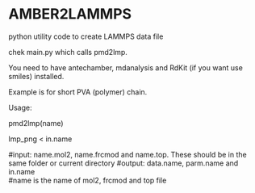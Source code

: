# AMBER2LAMMPS
python utility code to create LAMMPS data file

chek main.py which calls pmd2lmp. 

You need to have antechamber, mdanalysis and RdKit (if you want use smiles) installed. 

Example is for short PVA (polymer) chain.

Usage:

pmd2lmp(name)

lmp_png < in.name

#input: name.mol2, name.frcmod and name.top. These should be in the same folder or current directory
#output: data.name, parm.name and in.name  
#name is the name of mol2, frcmod and top file
